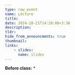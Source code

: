```yaml
---
type: raw_event
name: Lecture
title: 
date: 2024-10-21T14:20:00+3:30
description: 
tldr: 
hide_from_announcments: true
thumbnail:
links:
    - slides: 
      name: slides
---
```


**Before class:**
* 
